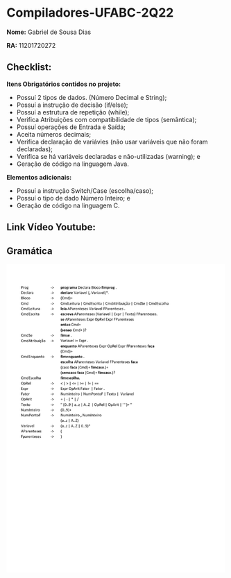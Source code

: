 # Compiladores-UFABC-2Q22

**Nome:** Gabriel de Sousa Dias

**RA:** 11201720272

## Checklist:

**Itens Obrigatórios contidos no projeto:**

- Possuí 2 tipos de dados. (Número Decimal e String);
- Possuí a instrução de decisão (if/else);
- Possuí a estrutura de repetição (while);	
- Verifica Atribuições com compatibilidade de tipos (semântica); 	
- Possuí operações de Entrada e Saída;
- Aceita números decimais; 	
- Verifica declaração de variávies (não usar variáveis que não foram declaradas);	
- Verifica se há variáveis declaradas e não-utilizadas (warning);	e
- Geração de código na linguagem Java.

**Elementos adicionais:**

- Possuí a instrução Switch/Case (escolha/caso);
- Possuí o tipo de dado Número Inteiro; e
- Geração de código na linguagem C.

## Link Vídeo Youtube:

## Gramática

<img src="https://github.com/sdias22/Compiladores-UFABC-2Q22/blob/main/Gramática.jpg">
